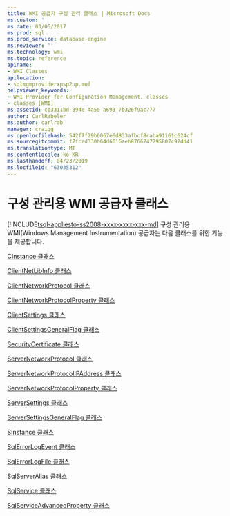 ```yaml
---
title: WMI 공급자 구성 관리 클래스 | Microsoft Docs
ms.custom: ''
ms.date: 03/06/2017
ms.prod: sql
ms.prod_service: database-engine
ms.reviewer: ''
ms.technology: wmi
ms.topic: reference
apiname:
- WMI Classes
apilocation:
- sqlmgmproviderxpsp2up.mof
helpviewer_keywords:
- WMI Provider for Configuration Management, classes
- classes [WMI]
ms.assetid: cb3311bd-394e-4a5e-a693-7b326f9ac777
author: CarlRabeler
ms.author: carlrab
manager: craigg
ms.openlocfilehash: 542f7f29b6067e6d833afbcf8caba91161c624cf
ms.sourcegitcommit: f7fced330b64d6616aeb8766747295807c92dd41
ms.translationtype: MT
ms.contentlocale: ko-KR
ms.lasthandoff: 04/23/2019
ms.locfileid: "63035312"
---
```

# <a name="wmi-provider-for-configuration-management-classes"></a>구성 관리용 WMI 공급자 클래스
[!INCLUDE[tsql-appliesto-ss2008-xxxx-xxxx-xxx-md](../../includes/tsql-appliesto-ss2008-xxxx-xxxx-xxx-md.md)]
  구성 관리용 WMI(Windows Management Instrumentation) 공급자는 다음 클래스를 위한 기능을 제공합니다.  
  
 [CInstance 클래스](../../relational-databases/wmi-provider-configuration-classes/cinstance-class.md)  
  
 [ClientNetLibInfo 클래스](../../relational-databases/wmi-provider-configuration-classes/clientnetlibinfo-class/clientnetlibinfo-class.md)  
  
 [ClientNetworkProtocol 클래스](../../relational-databases/wmi-provider-configuration-classes/clientnetworkprotocol-class/clientnetworkprotocol-class.md)  
  
 [ClientNetworkProtocolProperty 클래스](../../relational-databases/wmi-provider-configuration-classes/clientnetworkprotocolproperty-class/clientnetworkprotocolproperty-class.md)  
  
 [ClientSettings 클래스](../../relational-databases/wmi-provider-configuration-classes/clientsettings-class.md)  
  
 [ClientSettingsGeneralFlag 클래스](../../relational-databases/wmi-provider-configuration-classes/clientsettingsgeneralflag-class/clientsettingsgeneralflag-class.md)  
  
 [SecurityCertificate 클래스](../../relational-databases/wmi-provider-configuration-classes/securitycertificate-class/securitycertificate-class.md)  
  
 [ServerNetworkProtocol 클래스](../../relational-databases/wmi-provider-configuration-classes/servernetworkprotocol-class/servernetworkprotocol-class.md)  
  
 [ServerNetworkProtocolIPAddress 클래스](../../relational-databases/wmi-provider-configuration-classes/servernetworkprotocolipaddress-class/servernetworkprotocolipaddress-class.md)  
  
 [ServerNetworkProtocolProperty 클래스](../../relational-databases/wmi-provider-configuration-classes/servernetworkprotocolproperty-class/servernetworkprotocolproperty-class.md)  
  
 [ServerSettings 클래스](../../relational-databases/wmi-provider-configuration-classes/serversettings-class/serversettings-class.md)  
  
 [ServerSettingsGeneralFlag 클래스](../../relational-databases/wmi-provider-configuration-classes/serversettingsgeneralflag-class/serversettingsgeneralflag-class.md)  
  
 [SInstance 클래스](../../relational-databases/wmi-provider-configuration-classes/sinstance-class/sinstance-class.md)  
  
 [SqlErrorLogEvent 클래스](../../relational-databases/wmi-provider-configuration-classes/sqlerrorlogevent-class.md)  
  
 [SqlErrorLogFile 클래스](../../relational-databases/wmi-provider-configuration-classes/sqlerrorlogfile-class.md)  
  
 [SqlServerAlias 클래스](../../relational-databases/wmi-provider-configuration-classes/sqlserveralias-class/sqlserveralias-class.md)  
  
 [SqlService 클래스](../../relational-databases/wmi-provider-configuration-classes/sqlservice-class/sqlservice-class.md)  
  
 [SqlServiceAdvancedProperty 클래스](../../relational-databases/wmi-provider-configuration-classes/sqlserviceadvancedproperty-class/sqlserviceadvancedproperty-class.md)  
  
  
